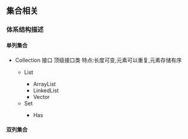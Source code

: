 ## 集合相关
### 体系结构描述
#### 单列集合
- Collection<E> 接口 顶级接口类
特点:长度可变,元素可以重复,元素存储有序
	-  List<E>
		- ArrayList<E>
		- LinkedList<E>
 		- Vector<E>
	-  Set<E>
		- Has
 	
 	
	
#### 双列集合
	
		